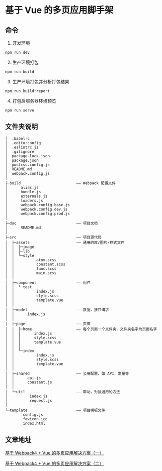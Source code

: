# 基于 Vue 的多页应用脚手架

## 命令

1. 开发环境
```
npm run dev
```

2. 生产环境打包
```
npm run build
```

3. 生产环境打包并分析打包结果
```
npm run build:report
```

4. 打包后服务器环境预览
```
npm run serve
```

## 文件夹说明

```
│  .babelrc
│  .editorconfig
│  .eslintrc.js
│  .gitignore
│  package-lock.json
│  package.json
│  postcss.config.js
│  README.md
│  webpack.config.js
│
├─build                         —— Webpack 配置文件
│      alias.js
│      bundle.js
│      externals.js
│      loaders.js
│      webpack.config.base.js
│      webpack.config.dev.js
│      webpack.config.prod.js
│
├─doc                           —— 项目文档
│      README.md
│
├─src                           —— 项目源代码
│  ├─assets                     —— 通用的库/图片/样式文件
│  │  ├─image
│  │  ├─lib
│  │  └─style
│  │          atom.scss
│  │          constant.scss
│  │          func.scss
│  │          main.scss
│  │
│  ├─component                  —— 组件
│  │  └─test
│  │          index.js
│  │          style.scss
│  │          template.vue
│  │
│  ├─model                      —— 数据，接口请求
│  │      index.js
│  │
│  ├─page                       —— 页面
│  │  ├─home                    —— 每个页面一个文件夹，文件夹名字为页面名字
│  │  │      index.js
│  │  │      style.scss
│  │  │      template.vue
│  │  │
│  │  └─index
│  │          index.js
│  │          style.scss
│  │          template.vue
│  │
│  ├─shared                     —— 公用配置，如 API，常量等
│  │      api.js
│  │      constant.js
│  │
│  └─util                       —— 帮助，封装通用的方法
│          index.js
│          request.js
│
└─template                      —— 项目模板文件
        config.js
        favicon.ico
        index.html
```

## 文章地址
[基于 Webpack4 + Vue 的多页应用解决方案（一）](https://www.jianshu.com/p/c52df2689d34)

[基于 Webpack4 + Vue 的多页应用解决方案（二）](https://www.jianshu.com/p/0c888c895661)

